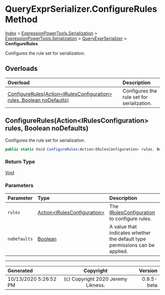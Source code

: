 ﻿# QueryExprSerializer.ConfigureRules Method

[Index](../index.md) > [ExpressionPowerTools.Serialization](ExpressionPowerTools.Serialization.a.md) > [ExpressionPowerTools.Serialization](ExpressionPowerTools.Serialization.n.md) > [QueryExprSerializer](ExpressionPowerTools.Serialization.QueryExprSerializer.cs.md) > **ConfigureRules**

Configures the rule set for serialization.

## Overloads

| Overload | Description |
| :-- | :-- |
| [ConfigureRules(Action&lt;IRulesConfiguration> rules, Boolean noDefaults)](#configurerulesactionirulesconfiguration-rules-boolean-nodefaults) | Configures the rule set for serialization. |
## ConfigureRules(Action&lt;IRulesConfiguration> rules, Boolean noDefaults)

Configures the rule set for serialization.

```csharp
public static Void ConfigureRules(Action<IRulesConfiguration> rules, Boolean noDefaults)
```

### Return Type

 [Void](https://docs.microsoft.com/dotnet/api/system.void) 

### Parameters

| Parameter | Type | Description |
| :-- | :-- | :-- |
| `rules` | [Action&lt;IRulesConfiguration>](https://docs.microsoft.com/dotnet/api/system.action-1) | The [IRulesConfiguration](ExpressionPowerTools.Serialization.Signatures.IRulesConfiguration.i.md) to configure rules. |
| `noDefaults` | [Boolean](https://docs.microsoft.com/dotnet/api/system.boolean) | A value that indicates whether the default type permissions can be applied. |



---

| Generated | Copyright | Version |
| :-- | :-: | --: |
| 10/13/2020 5:26:52 PM | (c) Copyright 2020 Jeremy Likness. | 0.9.5-beta |
